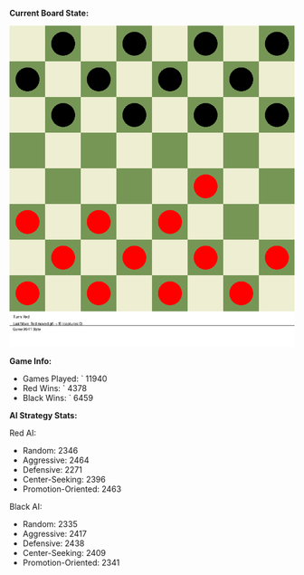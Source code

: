 
**Current Board State:**  
<!-- START_GIF -->
![Checkers Game](./checkers_game.gif)
<!-- END_GIF -->

**Game Info:**  
- Games Played: `<!-- GAMES_PLAYED --> 11940
- Red Wins: `<!-- RED_WINS --> 4378
- Black Wins: `<!-- BLACK_WINS --> 6459

<!-- AI_STATS -->
**AI Strategy Stats:**

Red AI:
- Random: 2346
- Aggressive: 2464
- Defensive: 2271
- Center-Seeking: 2396
- Promotion-Oriented: 2463

Black AI:
- Random: 2335
- Aggressive: 2417
- Defensive: 2438
- Center-Seeking: 2409
- Promotion-Oriented: 2341
